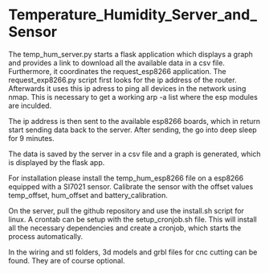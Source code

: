 # Temperature_Humidity_Server_and_Sensor
The temp_hum_server.py starts a flask application which displays a graph and provides a link to download all the available data in a csv file. Furthermore, 
it coordinates the request_esp8266 application.
The request_exp8266.py script first looks for the ip address of the router.
Afterwards it uses this ip adress to ping all devices in the network using nmap.
This is necessary to get a working arp -a list where the esp modules are inculded.

The ip address is then sent to the available esp8266 boards, which in return start sending data back to the server. After sending, the go into deep sleep
for 9 minutes.

The data is saved by the server in a csv file and a graph is generated, which is displayed by the flask app.



For installation please install the temp_hum_esp8266 file on a esp8266 equipped with a SI7021 sensor. Calibrate the sensor with the offset values temp_offset, hum_offset and battery_calibration.


On the server, pull the github repository and use the install.sh script for linux. A crontab can be setup with the setup_cronjob.sh file.
This will install all the necessary dependencies and create a cronjob, which starts the process automatically.



In the wiring and stl folders, 3d models and grbl files for cnc cutting can be found. They are of course optional.
